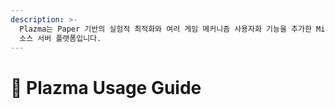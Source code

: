 ```yaml
---
description: >-
  Plazma는 Paper 기반의 실험적 최적화와 여러 게임 메커니즘 사용자화 기능을 추가한 Minecraft: Java Edition용 오픈
  소스 서버 플랫폼입니다.
---
```


# 👋 Plazma Usage Guide
